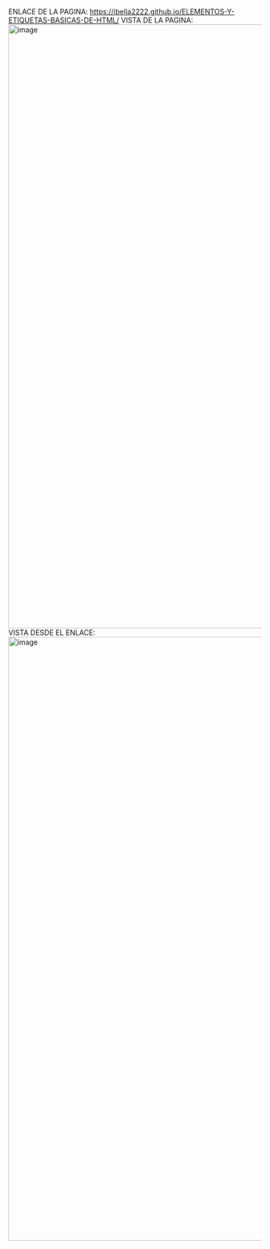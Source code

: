 ENLACE DE LA PAGINA:
https://ibella2222.github.io/ELEMENTOS-Y-ETIQUETAS-BASICAS-DE-HTML/
VISTA DE LA PAGINA:
<img width="1919" height="1199" alt="image" src="https://github.com/user-attachments/assets/3dc36323-d514-4d64-8137-4ad3f317cd08" />
VISTA DESDE EL ENLACE:
<img width="1919" height="1199" alt="image" src="https://github.com/user-attachments/assets/c5f883df-20ca-4862-a856-baee5478c61c" />

